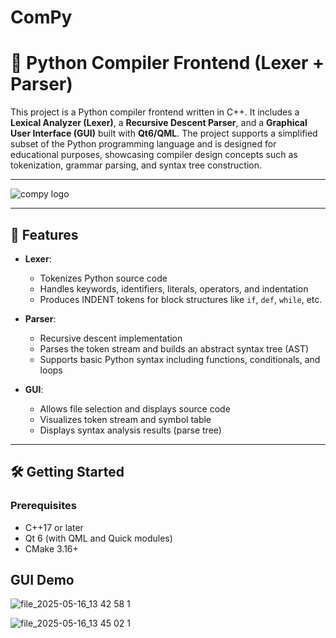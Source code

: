 # ComPy
# 🐍 Python Compiler Frontend (Lexer + Parser)

This project is a Python compiler frontend written in C++. It includes a **Lexical Analyzer (Lexer)**, a **Recursive Descent Parser**, and a **Graphical User Interface (GUI)** built with **Qt6/QML**. The project supports a simplified subset of the Python programming language and is designed for educational purposes, showcasing compiler design concepts such as tokenization, grammar parsing, and syntax tree construction.

---
![compy logo](https://github.com/user-attachments/assets/1080637a-1f61-4045-b405-0fb4c2e873c9)

---

## 🚀 Features

- **Lexer**:
  - Tokenizes Python source code
  - Handles keywords, identifiers, literals, operators, and indentation
  - Produces INDENT tokens for block structures like `if`, `def`, `while`, etc.

- **Parser**:
  - Recursive descent implementation
  - Parses the token stream and builds an abstract syntax tree (AST)
  - Supports basic Python syntax including functions, conditionals, and loops

- **GUI**:
  - Allows file selection and displays source code
  - Visualizes token stream and symbol table
  - Displays syntax analysis results (parse tree)

---

## 🛠️ Getting Started

### Prerequisites

- C++17 or later
- Qt 6 (with QML and Quick modules)
- CMake 3.16+

## GUI Demo
![file_2025-05-16_13 42 58 1](https://github.com/user-attachments/assets/6e7f80bc-2c86-4653-a265-88a4541306fb)

![file_2025-05-16_13 45 02 1](https://github.com/user-attachments/assets/60a840f5-0ae0-499d-8192-efaf8be3e123)


